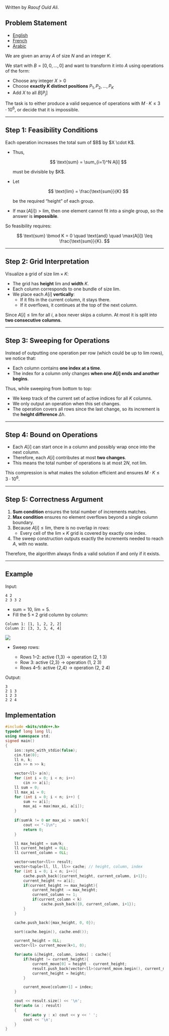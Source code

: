 Written by *Raouf Ould Ali*.
 
## Problem Statement
- [English](statements/gift.en.pdf)
- [French](statements/gift.fr.pdf)
- [Arabic](statements/gift.ar_DZ.pdf)

We are given an array $A$ of size $N$ and an integer $K$.

We start with $B = [0,0,\ldots,0]$ and want to transform it into $A$ using operations of the form:
* Choose any integer $X > 0$
* Choose **exactly $K$ distinct positions** $P_1, P_2, \ldots, P_K$
* Add $X$ to all $B[P_j]$

The task is to either produce a valid sequence of operations with $M \cdot K \leq 3 \cdot 10^6$, or decide that it is impossible.

---

## Step 1: Feasibility Conditions

Each operation increases the total sum of \$B\$ by \$X \cdot K\$.

* Thus,

  $$
  \text{sum} = \sum_{i=1}^N A[i]
  $$

  must be divisible by \$K\$.

* Let

  $$
  \text{lim} = \frac{\text{sum}}{K}
  $$

  be the required “height” of each group.

* If $\max(A[i]) > \text{lim}$, then one element cannot fit into a single group, so the answer is **impossible**.

So feasibility requires:

$$
\text{sum} \bmod K = 0 \quad \text{and} \quad \max(A[i]) \leq \frac{\text{sum}}{K}.
$$

---

## Step 2: Grid Interpretation

Visualize a grid of size $\text{lim} \times K$:
* The grid has **height** $\text{lim}$ and **width** $K$.
* Each column corresponds to one bundle of size $\text{lim}$.
* We place each $A[i]$ **vertically**:
  * If it fits in the current column, it stays there.
  * If it overflows, it continues at the top of the next column.

Since $A[i] \leq \text{lim}$ for all $i$, a box never skips a column. At most it is split into **two consecutive columns**.

---

## Step 3: Sweeping for Operations

Instead of outputting one operation per row (which could be up to $\text{lim}$ rows), we notice that:
* Each column contains **one index at a time**.
* The index for a column only changes **when one $A[i]$ ends and another begins**.

Thus, while sweeping from bottom to top:
* We keep track of the current set of active indices for all $K$ columns.
* We only output an operation when this set changes.
* The operation covers all rows since the last change, so its increment is the **height difference** $\Delta h$.

---

## Step 4: Bound on Operations

* Each $A[i]$ can start once in a column and possibly wrap once into the next column.
* Therefore, each $A[i]$ contributes at most **two changes**.
* This means the total number of operations is at most $2N$, not $\text{lim}$.

This compression is what makes the solution efficient and ensures $M \cdot K \leq 3 \cdot 10^6$.

---

## Step 5: Correctness Argument

1. **Sum condition** ensures the total number of increments matches.
2. **Max condition** ensures no element overflows beyond a single column boundary.
3. Because $A[i] \leq \text{lim}$, there is no overlap in rows:
   * Every cell of the $\text{lim} \times K$ grid is covered by exactly one index.
4. The sweep construction outputs exactly the increments needed to reach $A$, with no waste.

Therefore, the algorithm always finds a valid solution if and only if it exists.

---

## Example

Input:

```
4 2
2 3 3 2
```

* $\text{sum} = 10$, $\text{lim} = 5$.
* Fill the $5 \times 2$ grid column by column:

```
Column 1: [1, 1, 2, 2, 2]
Column 2: [3, 3, 3, 4, 4]
```

![](./grid_example.png)

* Sweep rows:

  * Rows 1–2: active {1,3} → operation (2, 1 3)
  * Row 3: active {2,3} → operation (1, 2 3)
  * Rows 4–5: active {2,4} → operation (2, 2 4)

Output:

```
3
2 1 3
1 2 3
2 2 4
```


## Implementation
```cpp
#include <bits/stdc++.h>
typedef long long ll;
using namespace std;
signed main()
{
    ios::sync_with_stdio(false);
    cin.tie(0);
    ll n, k;
    cin >> n >> k;

    vector<ll> a(n);
    for (int i = 0; i < n; i++)
        cin >> a[i];
    ll sum = 0;
    ll max_ai = 0;
    for (int i = 0; i < n; i++) {
        sum += a[i];
        max_ai = max(max_ai, a[i]);
    }
    
    if(sum%k != 0 or max_ai > sum/k){
        cout << "-1\n";
        return 0;
    }

    ll max_height = sum/k;
    ll current_height = 0LL;
    ll current_column = 0LL;

    vector<vector<ll>> result;
    vector<tuple<ll, ll, ll>> cache; // height, column, index
    for (int i = 0; i < n; i++){
        cache.push_back({current_height, current_column, i+1});
        current_height += a[i];
        if(current_height >= max_height){
            current_height -= max_height;
            current_column += 1;
            if(current_column < k)
                cache.push_back({0, current_column, i+1});
        }
    }

    cache.push_back({max_height, 0, 0});

    sort(cache.begin(), cache.end());

    current_height = 0LL;
    vector<ll> current_move(k+1, 0);

    for(auto &[height, column, index] : cache){
        if(height != current_height){
            current_move[0] = height - current_height;
            result.push_back(vector<ll>(current_move.begin(), current_move.end()));
            current_height = height;
        }

        current_move[column+1] = index;
    }

    cout << result.size() << '\n';
    for(auto &x : result)
    {
        for(auto y : x) cout << y << ' ';
        cout << '\n';
    }
}
```